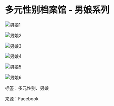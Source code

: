 # 多元性别档案馆 - 男娘系列

![男娘1](https://scontent-sjc3-1.xx.fbcdn.net/v/t1.6435-9/96246391_3238028829591636_1242597449629958144_n.jpg?stp=dst-jpg_s960x960_tt6&_nc_cat=104&ccb=1-7&_nc_sid=0b6b33&_nc_ohc=rjm-dEVmAtEQ7kNvgEwstgt&_nc_oc=AdhdZ7A9ZJvHu4kOovNQ8kVUrE3mydy7uFmQZYFxFWUycjXiHz8ub3KhA3sFMZmj9gI&_nc_zt=23&_nc_ht=scontent-sjc3-1.xx&_nc_gid=A-UDE9riJRtuGn3svibbqLj&oh=00_AYACmnwew7IrTo2CDCKXVr0eCLHAHzXqyuzWFR3wgohTOA&oe=67E6CE40)

![男娘2](https://scontent-sjc3-1.xx.fbcdn.net/v/t1.6435-9/94998581_3238058406255345_7965092622245036032_n.jpg?stp=dst-jpg_s960x960_tt6&_nc_cat=101&ccb=1-7&_nc_sid=0b6b33&_nc_ohc=H_3n8JjBNTgQ7kNvgFSTX5m&_nc_oc=AdirTNblmGxmvUa4wqI45T0OlLg7AS_rg6wwSvXxnF1zF_Y6hq3h12-T7k4ASRVofCI&_nc_zt=23&_nc_ht=scontent-sjc3-1.xx&_nc_gid=A-UDE9riJRtuGn3svibbqLj&oh=00_AYB_LtgTVPaKmiU4alv2pmaZcZW9ELszq1fBYTw6skgOAA&oe=67E6C97F)

![男娘3](https://scontent-sjc3-1.xx.fbcdn.net/v/t1.6435-9/87796702_3082625741798613_4132697495912316928_n.jpg?stp=dst-jpg_s960x960_tt6&_nc_cat=107&ccb=1-7&_nc_sid=0b6b33&_nc_ohc=X01KZ9SmBPQQ7kNvgEWW9W9&_nc_oc=Adj7RduMF82QpdlFKrvRpaq8yXbg_BvPq-F_DTL6DpH7M1tfTYxwdltrYTbYY2scuy8&_nc_zt=23&_nc_ht=scontent-sjc3-1.xx&_nc_gid=A-UDE9riJRtuGn3svibbqLj&oh=00_AYD1-j1m3BR4WJiO8lWpz7YV9Zg8sWDDwAqPgC5qhTH0ig&oe=67E6E127)

![男娘4](https://scontent-sjc3-1.xx.fbcdn.net/v/t1.6435-9/81772593_2968292663231922_4228951728810098688_n.jpg?stp=dst-jpg_s960x960_tt6&_nc_cat=108&ccb=1-7&_nc_sid=0b6b33&_nc_ohc=snuZ8qZjEG8Q7kNvgG7VpjB&_nc_oc=Adha_4osAmfCY2rjJYAN9Pn9jWH5QvXjeIpQ7iGCf2Por1Ym41WHOFXGIpKrijx_Chg&_nc_zt=23&_nc_ht=scontent-sjc3-1.xx&_nc_gid=A-UDE9riJRtuGn3svibbqLj&oh=00_AYApDK0z1AQZe9RO7bqA-hl1LF5T6Ga9MHLch5O0wN9Pvg&oe=67E6ED78)

![男娘5](https://scontent-sjc3-1.xx.fbcdn.net/v/t1.6435-9/87956359_3077497618978092_5677189352124317696_n.jpg?stp=dst-jpg_s960x960_tt6&_nc_cat=111&ccb=1-7&_nc_sid=0b6b33&_nc_ohc=Tet1qdeetacQ7kNvgE-TII6&_nc_oc=Adh41w6i1yvlP3cfimfamUzIl4wQVoAkGa3bjQb68CZqVqafyE3JBlUX-wNkaRWXNxQ&_nc_zt=23&_nc_ht=scontent-sjc3-1.xx&_nc_gid=A-UDE9riJRtuGn3svibbqLj&oh=00_AYBB7oxm4wxqFmfjUOnC4N_OY5h5rFNSo_YjJt8XGInlnw&oe=67E6CCEF)

![男娘6](https://scontent-sjc3-1.xx.fbcdn.net/v/t1.6435-9/122529826_2638464959740145_3049008862951926456_n.jpg?stp=dst-jpg_s960x960_tt6&_nc_cat=103&ccb=1-7&_nc_sid=127cfc&_nc_ohc=_92ip3ri2ZcQ7kNvgEgx8lE&_nc_oc=Adj9pgvBY06jS_WItQFytsSYc_fAp05ULchjp9NREarnvTd-gGq0ZZt3QAemDVs6xdI&_nc_zt=23&_nc_ht=scontent-sjc3-1.xx&_nc_gid=A-UDE9riJRtuGn3svibbqLj&oh=00_AYA_477nfod-HZX-fV32pJxceV152-FqUSYXLpwFThXzPg&oe=67E6EFEB)

标签：多元性别、男娘

来源：Facebook
